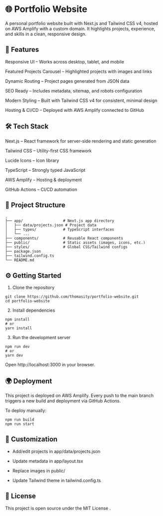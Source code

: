 # 🌐 Portfolio Website

A personal portfolio website built with Next.js and Tailwind CSS v4, hosted on AWS Amplify with a custom domain. It highlights projects, experience, and skills in a clean, responsive design.

## 🚀 Features

Responsive UI – Works across desktop, tablet, and mobile

Featured Projects Carousel – Highlighted projects with images and links

Dynamic Routing – Project pages generated from JSON data

SEO Ready – Includes metadata, sitemap, and robots configuration

Modern Styling – Built with Tailwind CSS v4 for consistent, minimal design

Hosting & CI/CD – Deployed with AWS Amplify connected to GitHub

## 🛠️ Tech Stack

Next.js
 – React framework for server-side rendering and static generation

Tailwind CSS
 – Utility-first CSS framework

Lucide Icons
 – Icon library

TypeScript
 – Strongly typed JavaScript

AWS Amplify
 – Hosting & deployment

GitHub Actions
 – CI/CD automation

## 📂 Project Structure
```(bash)
.
├── app/                  # Next.js app directory
│   ├── data/projects.json # Project data 
│   ├── types/            # TypeScript interfaces
│   └── ...
├── components/           # Reusable React components
├── public/               # Static assets (images, icons, etc.)
├── styles/               # Global CSS/Tailwind configs
├── package.json
├── tailwind.config.ts
└── README.md
```
## ⚙️ Getting Started
1. Clone the repository
```(bash)
git clone https://github.com/thomasity/portfolio-website.git
cd portfolio-website
```
2. Install dependencies
```(bash)
npm install
# or
yarn install
```

3. Run the development server
```(bash)
npm run dev
# or
yarn dev
```

Open http://localhost:3000
 in your browser.

## 🌍 Deployment

This project is deployed on AWS Amplify.
Every push to the main branch triggers a new build and deployment via GitHub Actions.

To deploy manually:

```(bash)
npm run build
npm run start
```

## 📝 Customization

* Add/edit projects in app/data/projects.json

* Update metadata in app/layout.tsx

* Replace images in public/

* Update Tailwind theme in tailwind.config.ts

## 📜 License

This project is open source under the MIT License
.
